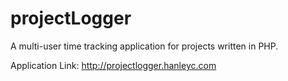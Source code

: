 # projectLogger

A multi-user time tracking application for projects written in PHP.

Application Link: http://projectlogger.hanleyc.com
